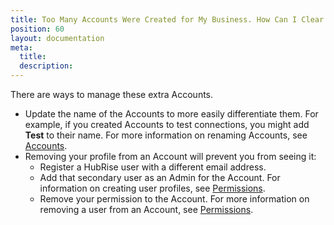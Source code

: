 ```yaml
---
title: Too Many Accounts Were Created for My Business. How Can I Clear the System?
position: 60
layout: documentation
meta:
  title:
  description:
---
```


There are ways to manage these extra Accounts.

- Update the name of the Accounts to more easily differentiate them. For example, if you created Accounts to test connections, you might add **Test** to their name. For more information on renaming Accounts, see [Accounts](/docs/settings/#accounts).
- Removing your profile from an Account will prevent you from seeing it:
  - Register a HubRise user with a different email address.
  - Add that secondary user as an Admin for the Account. For information on creating user profiles, see [Permissions](/docs/settings/#permissions).
  - Remove your permission to the Account. For more information on removing a user from an Account, see [Permissions](/docs/settings/#permissions).
